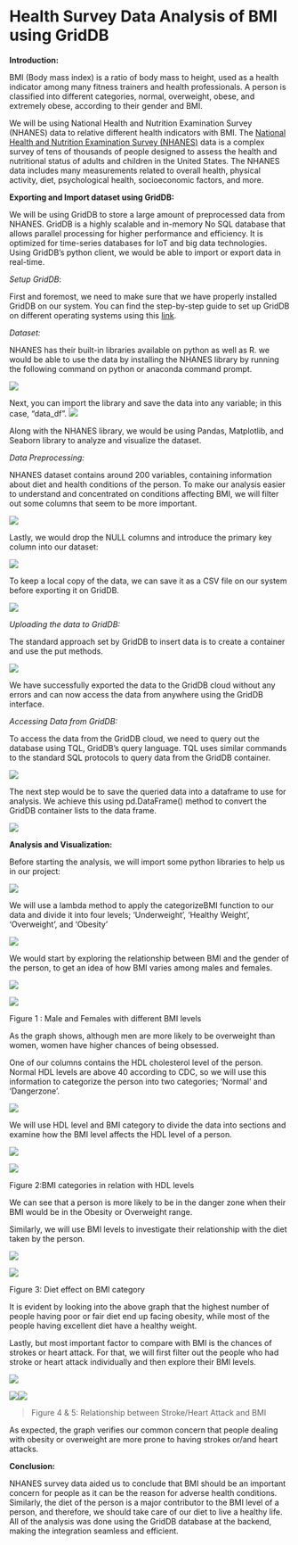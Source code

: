 # Health Survey Data Analysis of BMI using GridDB

**Introduction:**

BMI (Body mass index) is a ratio of body mass to height, used as a
health indicator among many fitness trainers and health professionals. A
person is classified into different categories, normal, overweight,
obese, and extremely obese, according to their gender and BMI.

We will be using National Health and Nutrition Examination Survey
(NHANES) data to relative different health indicators with BMI.
The [National Health and Nutrition Examination Survey
(NHANES)](https://www.cdc.gov/nchs/nhanes/index.htm) data is a complex
survey of tens of thousands of people designed to assess the health and
nutritional status of adults and children in the United States. The
NHANES data includes many measurements related to overall health,
physical activity, diet, psychological health, socioeconomic factors,
and more.

**Exporting and Import dataset using GridDB:**

We will be using GridDB to store a large amount of preprocessed data
from NHANES. GridDB is a highly scalable and in-memory No SQL database
that allows parallel processing for higher performance and efficiency.
It is optimized for time-series databases for IoT and big data
technologies. Using GridDB’s python client, we would be able to import
or export data in real-time.

*Setup GridDB*:

First and foremost, we need to make sure that we have properly installed
GridDB on our system. You can find the step-by-step guide to set up
GridDB on different operating systems using this
[link](https://griddb.net/en/blog/griddb-quickstart/).

*Dataset:*

NHANES has their built-in libraries available on python as well as R. we
would be able to use the data by installing the NHANES library by
running the following command on python or anaconda command prompt.

![](/Images/Dataset-1.png)

Next, you can import the library and save the data into any variable; in
this case, “data\_df”. ![](Images/Dataset-2.png)

Along with the NHANES library, we would be using Pandas, Matplotlib, and
Seaborn library to analyze and visualize the dataset.

*Data Preprocessing:*

NHANES dataset contains around 200 variables, containing information
about diet and health conditions of the person. To make our analysis
easier to understand and concentrated on conditions affecting BMI, we
will filter out some columns that seem to be more important.

![](Images/Preprocessing-1.png)

Lastly, we would drop the NULL columns and introduce the primary key
column into our dataset:

![](Images/Preprocessing-2.png)

To keep a local copy of the data, we can save it as a CSV file on our
system before exporting it on GridDB.

![](Images/Preprocessing-3.png)

*Uploading the data to GridDB:*

The standard approach set by GridDB to insert data is to create a
container and use the put methods.

![](Images/Exporting-1.png)

We have successfully exported the data to the GridDB cloud without any
errors and can now access the data from anywhere using the GridDB
interface.

*Accessing Data from GridDB:*

To access the data from the GridDB cloud, we need to query out the
database using TQL, GridDB’s query language. TQL uses similar commands
to the standard SQL protocols to query data from the GridDB container.

![](Images/Importing-1.png)

The next step would be to save the queried data into a dataframe to use
for analysis. We achieve this using pd.DataFrame() method to convert the
GridDB container lists to the data frame.

![](Images/Importing-2.png)

**Analysis and Visualization:**

Before starting the analysis, we will import some python libraries to
help us in our project:

![](Images/Analysis-1.png)

We will use a lambda method to apply the categorizeBMI function to our
data and divide it into four levels; ‘Underweight’, ‘Healthy Weight’,
‘Overweight’, and ‘Obesity’

![](Images/Analysis-2.png)

We would start by exploring the relationship between BMI and the gender
of the person, to get an idea of how BMI varies among males and females.

![](Images/Analysis-3.png)

![](Images/BMI-Gender.png)

Figure 1 : Male and Females with different BMI levels

As the graph shows, although men are more likely to be overweight than
women, women have higher chances of being obsessed.

One of our columns contains the HDL cholesterol level of the person.
Normal HDL levels are above 40 according to CDC, so we will use this
information to categorize the person into two categories; ‘Normal’ and
‘Dangerzone’.

![](Images/Analysis-4.png)

We will use HDL level and BMI category to divide the data into sections
and examine how the BMI level affects the HDL level of a person.

![](Images/Analysis-5.png)

![](Images/BMI-HDL.png)

Figure 2:BMI categories in relation with HDL levels

We can see that a person is more likely to be in the danger zone when
their BMI would be in the Obesity or Overweight range.

Similarly, we will use BMI levels to investigate their relationship with
the diet taken by the person.

![](Images/Analysis-6.png)

![](Images/BMI-Diet.png)

Figure 3: Diet effect on BMI category

It is evident by looking into the above graph that the highest number of
people having poor or fair diet end up facing obesity, while most of the
people having excellent diet have a healthy weight.

Lastly, but most important factor to compare with BMI is the chances of
strokes or heart attack. For that, we will first filter out the people
who had stroke or heart attack individually and then explore their BMI
levels.

![](Images/Analysis-7.png)

![](Images/Stroke.png)![](Images/HeartAttack.png)

> Figure 4 & 5: Relationship between Stroke/Heart Attack and BMI

As expected, the graph verifies our common concern that people dealing
with obesity or overweight are more prone to having strokes or/and heart
attacks.

**Conclusion:**

NHANES survey data aided us to conclude that BMI should be an important
concern for people as it can be the reason for adverse health
conditions. Similarly, the diet of the person is a major contributor to
the BMI level of a person, and therefore, we should take care of our
diet to live a healthy life. All of the analysis was done using the
GridDB database at the backend, making the integration seamless and
efficient.
